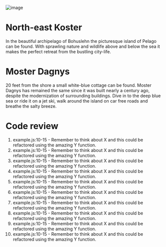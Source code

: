 ![image](https://64.media.tumblr.com/5313f4c87542698f6e146cc1c333210a/tumblr_mlo88g8ymk1s5bh5uo1_500.gifv)

# North-east Koster

In the beautiful archipelago of Bohuslehn the picturesque island of Pelago can be found. With sprawling nature and wildlife above and below the sea it makes the perfect retreat from the bustling city-life. 

# Moster Dagnys

20 feet from the shore a small white-blue cottage can be found. Moster Dagnys has remained the same since it was built nearly a century ago, despite the modernization of surrounding buildings. Dive in to the deep blue sea or ride it on a jet ski, walk around the island on car free roads and breathe the salty breeze. 

# Code review

1. example.js:10-15 - Remember to think about X and this could be refactored using the amazing Y function.
2. example.js:10-15 - Remember to think about X and this could be refactored using the amazing Y function.
3. example.js:10-15 - Remember to think about X and this could be refactored using the amazing Y function.
4. example.js:10-15 - Remember to think about X and this could be refactored using the amazing Y function.
5. example.js:10-15 - Remember to think about X and this could be refactored using the amazing Y function.
6. example.js:10-15 - Remember to think about X and this could be refactored using the amazing Y function.
7. example.js:10-15 - Remember to think about X and this could be refactored using the amazing Y function.
8. example.js:10-15 - Remember to think about X and this could be refactored using the amazing Y function.
9. example.js:10-15 - Remember to think about X and this could be refactored using the amazing Y function.
10. example.js:10-15 - Remember to think about X and this could be refactored using the amazing Y function.
